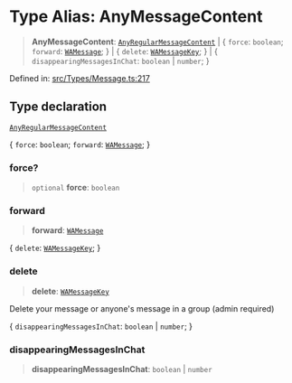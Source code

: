 # Type Alias: AnyMessageContent

> **AnyMessageContent**: [`AnyRegularMessageContent`](AnyRegularMessageContent.md) \| \{ `force`: `boolean`; `forward`: [`WAMessage`](WAMessage.md); \} \| \{ `delete`: [`WAMessageKey`](WAMessageKey.md); \} \| \{ `disappearingMessagesInChat`: `boolean` \| `number`; \}

Defined in: [src/Types/Message.ts:217](https://github.com/Fokusdotid/bail/blob/c004679536d41fcf32da31cecf70d3991dfa31b5/src/Types/Message.ts#L217)

## Type declaration

[`AnyRegularMessageContent`](AnyRegularMessageContent.md)

\{ `force`: `boolean`; `forward`: [`WAMessage`](WAMessage.md); \}

### force?

> `optional` **force**: `boolean`

### forward

> **forward**: [`WAMessage`](WAMessage.md)

\{ `delete`: [`WAMessageKey`](WAMessageKey.md); \}

### delete

> **delete**: [`WAMessageKey`](WAMessageKey.md)

Delete your message or anyone's message in a group (admin required)

\{ `disappearingMessagesInChat`: `boolean` \| `number`; \}

### disappearingMessagesInChat

> **disappearingMessagesInChat**: `boolean` \| `number`
